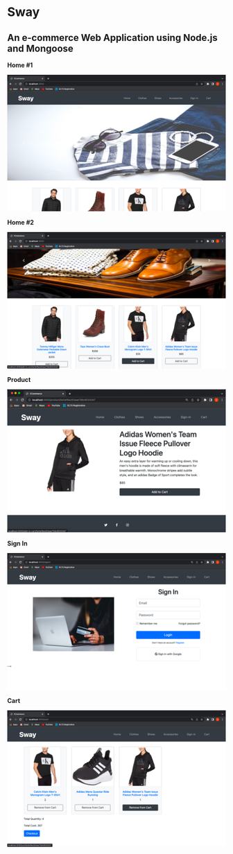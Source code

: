 # Sway #
## An e-commerce Web Application using Node.js and Mongoose ##

**Home #1**

![Home](images/home.png)

**Home #2**

![Home #2](images/home2.png)

**Product**

![Product Page](images/product.png)

**Sign In**

![Signin Page](images/signin.png)

**Cart**

![Cart Page](images/cart.png)




